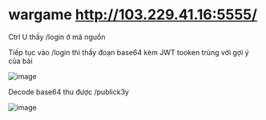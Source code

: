 # wargame http://103.229.41.16:5555/

Ctrl U thấy /login ở mã nguồn


Tiếp tục vào /login thì thấy đoạn base64 kèm JWT tooken trùng với gợi ý của bài


![image](https://user-images.githubusercontent.com/72652376/140446219-3d7cfd6e-9cc2-4682-9264-7b99dfbfcd06.png)

Decode base64 thu được /publick3y

![image](https://user-images.githubusercontent.com/72652376/140446381-69bb4b7d-d9d8-4525-a28d-8b364b2d23cc.png)


